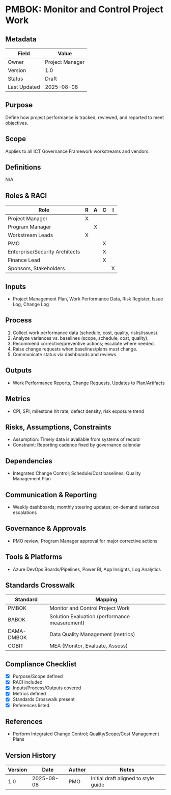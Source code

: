 # PMBOK: Monitor and Control Project Work

## Metadata
| Field | Value |
|---|---|
| Owner | Project Manager |
| Version | 1.0 |
| Status | Draft |
| Last Updated | 2025-08-08 |

## Purpose
Define how project performance is tracked, reviewed, and reported to meet objectives.

## Scope
Applies to all ICT Governance Framework workstreams and vendors.

## Definitions
N/A

## Roles & RACI
| Role | R | A | C | I |
|---|:--:|:--:|:--:|:--:|
| Project Manager | X |  |  |  |
| Program Manager |  | X |  |  |
| Workstream Leads | X |  |  |  |
| PMO |  |  | X |  |
| Enterprise/Security Architects |  |  | X |  |
| Finance Lead |  |  | X |  |
| Sponsors, Stakeholders |  |  |  | X |

## Inputs
- Project Management Plan, Work Performance Data, Risk Register, Issue Log, Change Log

## Process
1. Collect work performance data (schedule, cost, quality, risks/issues).
2. Analyze variances vs. baselines (scope, schedule, cost, quality).
3. Recommend corrective/preventive actions; escalate where needed.
4. Raise change requests when baselines/plans must change.
5. Communicate status via dashboards and reviews.

## Outputs
- Work Performance Reports, Change Requests, Updates to Plan/Artifacts

## Metrics
- CPI, SPI, milestone hit rate, defect density, risk exposure trend

## Risks, Assumptions, Constraints
- Assumption: Timely data is available from systems of record
- Constraint: Reporting cadence fixed by governance calendar

## Dependencies
- Integrated Change Control; Schedule/Cost baselines; Quality Management Plan

## Communication & Reporting
- Weekly dashboards; monthly steering updates; on-demand variances escalations

## Governance & Approvals
- PMO review; Program Manager approval for major corrective actions

## Tools & Platforms
- Azure DevOps Boards/Pipelines, Power BI, App Insights, Log Analytics

## Standards Crosswalk
| Standard | Mapping |
|---|---|
| PMBOK | Monitor and Control Project Work |
| BABOK | Solution Evaluation (performance measurement) |
| DAMA-DMBOK | Data Quality Management (metrics) |
| COBIT | MEA (Monitor, Evaluate, Assess) |

## Compliance Checklist
- [x] Purpose/Scope defined
- [x] RACI included
- [x] Inputs/Process/Outputs covered
- [x] Metrics defined
- [x] Standards Crosswalk present
- [x] References listed

## References
- Perform Integrated Change Control; Quality/Scope/Cost Management Plans

## Version History
| Version | Date | Author | Notes |
|---|---|---|---|
| 1.0 | 2025-08-08 | PMO | Initial draft aligned to style guide |
